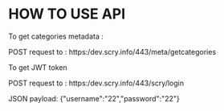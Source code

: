 # HOW TO USE API

To get categories metadata :

POST request to : https:/dev.scry.info/443/meta/getcategories


To get JWT token

POST request to : https:/dev.scry.info/443/scry/login

JSON payload: {"username":"22","password":"22"}
